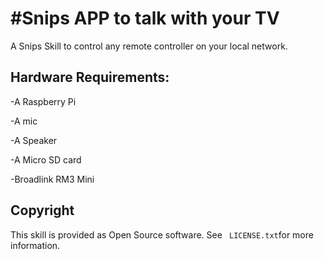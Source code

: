 #Snips APP to talk with your TV
==============================

A Snips Skill to control any remote controller on your local network.

Hardware Requirements:
---------------------
-A Raspberry Pi

-A mic

-A Speaker

-A Micro SD card

-Broadlink RM3 Mini




Copyright
---------

This skill is provided as Open Source software. See ` LICENSE.txt`for more information.
